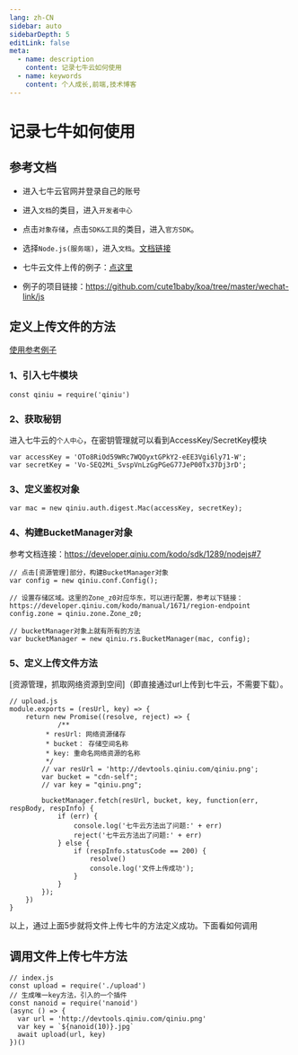 ```yaml
---
lang: zh-CN
sidebar: auto
sidebarDepth: 5
editLink: false
meta:
  - name: description
    content: 记录七牛云如何使用
  - name: keywords
    content: 个人成长,前端,技术博客
---
```


# 记录七牛如何使用

## 参考文档
- 进入七牛云官网并登录自己的账号
- 进入`文档`的类目，进入`开发者中心`
- 点击`对象存储`，点击`SDK&工具`的类目，进入`官方SDK`。
- 选择`Node.js(服务端)`，进入`文档`。[文档链接](https://developer.qiniu.com/kodo/sdk/1289/nodejs)


- 七牛云文件上传的例子：[点这里](http://wechat.familyli.cn/uploadFile.html)
- 例子的项目链接：https://github.com/cute1baby/koa/tree/master/wechat-link/js

## 定义上传文件的方法
[使用参考例子](https://github.com/cute1baby/koa/blob/master/wechat/public/day02/04/server/qiniu/index.js)

### 1、引入七牛模块
```
const qiniu = require('qiniu')
```

### 2、获取秘钥
进入七牛云的`个人中心`，在密钥管理就可以看到AccessKey/SecretKey模块
```
var accessKey = 'OTo8RiOd59WRc7WQOyxtGPkY2-eEE3Vgi6ly71-W';
var secretKey = 'Vo-SEQ2Mi_SvspVnLzGgPGeG77JeP00Tx37Dj3rD';
```

### 3、定义鉴权对象
```
var mac = new qiniu.auth.digest.Mac(accessKey, secretKey);
```

### 4、构建BucketManager对象
参考文档连接：https://developer.qiniu.com/kodo/sdk/1289/nodejs#7
```
// 点击[资源管理]部分，构建BucketManager对象
var config = new qiniu.conf.Config();

// 设置存储区域。这里的Zone_z0对应华东，可以进行配置，参考以下链接：https://developer.qiniu.com/kodo/manual/1671/region-endpoint
config.zone = qiniu.zone.Zone_z0;

// bucketManager对象上就有所有的方法
var bucketManager = new qiniu.rs.BucketManager(mac, config);
```

### 5、定义上传文件方法
[资源管理，抓取网络资源到空间]（即直接通过url上传到七牛云，不需要下载）。
```
// upload.js
module.exports = (resUrl, key) => {
    return new Promise((resolve, reject) => {
            /**
         * resUrl: 网络资源储存
         * bucket： 存储空间名称
         * key: 重命名网络资源的名称
         */
        // var resUrl = 'http://devtools.qiniu.com/qiniu.png';
        var bucket = "cdn-self";
        // var key = "qiniu.png";

        bucketManager.fetch(resUrl, bucket, key, function(err, respBody, respInfo) {
            if (err) {
                console.log('七牛云方法出了问题:' + err)
                reject('七牛云方法出了问题:' + err)
            } else {
                if (respInfo.statusCode == 200) {
                    resolve()
                    console.log('文件上传成功');
                }
            }
        });
    })
}
```
以上，通过上面5步就将文件上传七牛的方法定义成功。下面看如何调用



## 调用文件上传七牛方法
```
// index.js
const upload = require('./upload')
// 生成唯一key方法，引入的一个插件
const nanoid = require('nanoid')
(async () => {
  var url = 'http://devtools.qiniu.com/qiniu.png'
  var key = `${nanoid(10)}.jpg`
  await upload(url, key)
})()
```